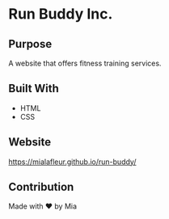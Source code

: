 # Run Buddy Inc.

## Purpose
A website that offers fitness training services.

## Built With
* HTML
* CSS

## Website
https://mialafleur.github.io/run-buddy/

## Contribution
Made with ❤️ by Mia
